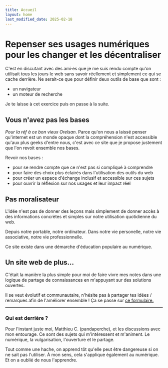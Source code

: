 ```yaml
---
title: Accueil
layout: home
last_modified_date: 2025-02-18
---
```


# Repenser ses usages numériques pour les changer et les décentraliser
C'est en discutant avec des ami·es que je me suis rendu compte qu'on utilisait tous les jours le web sans savoir réellement et simplement ce qui se cache derrière. Ne serait-ce que pour définir deux outils de base que sont :
- un navigateur
- un moteur de recherche

Je te laisse à cet exercice puis on passe à la suite.


## Vous n'avez pas les bases

*Pour la réf à ce bon vieux Orelsan*. Parce qu'on nous a laissé penser qu'internet est un monde opaque dont la compréhension n'est accessible qu'aux plus geeks d'entre nous, c'est avec ce site que je propose justement que l'on revoit ensemble nos bases.

Revoir nos bases :
- pour se rendre compte que ce n'est pas si compliqué à comprendre
- pour faire des choix plus éclairés dans l'utilisation des outils du web
- pour créer un espace d'échange inclusif et accessible sur ces sujets
- pour ouvrir la réflexion sur nos usages et leur impact réel


## Pas moralisateur

L'idée n'est pas de donner des leçons mais simplement de donner accès à des informations concrètes et simples sur notre utilisation quotidienne du web.

Depuis notre portable, notre ordinateur. Dans notre vie personelle, notre vie associative, notre vie professionnelle.

Ce site existe dans une démarche d'éducation populaire au numérique.


## Un site web de plus...
C'était la manière la plus simple pour moi de faire vivre mes notes dans une logique de partage de connaissances en m'appuyant sur des solutions ouvertes.

Il se veut évolutif et communautaire, n'hésite pas à partager tes idées / remarques afin de l'améliorer ensemble ! Ça se passe sur [ce formulaire.](https://framaforms.org/remarques-idees-1739812850)

---
### Qui est derrière ?
Pour l'instant juste moi, Matthieu C. (pandaperche), et les discussions avec mon entourage. Ce sont des sujets qui m'intéressent et m'animent. Le numérique, la vulgarisation, l'ouverture et le partage.

Tout comme une hache, on apprend tôt qu'elle peut être dangereuse si on ne sait pas l'utiliser. À mon sens, cela s'applique également au numérique. Et on a oublié de nous l'apprendre.
